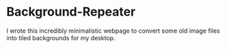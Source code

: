 # Background-Repeater
I wrote this incredibly minimalistic webpage to convert some old image files into tiled backgrounds for my desktop.

